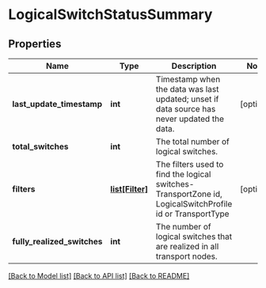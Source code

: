 # LogicalSwitchStatusSummary

## Properties
Name | Type | Description | Notes
------------ | ------------- | ------------- | -------------
**last_update_timestamp** | **int** | Timestamp when the data was last updated; unset if data source has never updated the data. | [optional] 
**total_switches** | **int** | The total number of logical switches. | 
**filters** | [**list[Filter]**](Filter.md) | The filters used to find the logical switches- TransportZone id, LogicalSwitchProfile id or TransportType | [optional] 
**fully_realized_switches** | **int** | The number of logical switches that are realized in all transport nodes. | 

[[Back to Model list]](../README.md#documentation-for-models) [[Back to API list]](../README.md#documentation-for-api-endpoints) [[Back to README]](../README.md)

